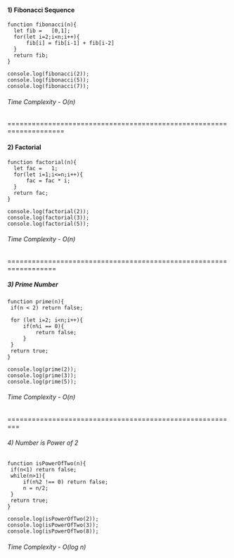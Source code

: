 #### 1) Fibonacci Sequence
```
function fibonacci(n){
  let fib =   [0,1];
  for(let i=2;i<n;i++){
      fib[i] = fib[i-1] + fib[i-2]
  }
  return fib;
}

console.log(fibonacci(2));
console.log(fibonacci(5));
console.log(fibonacci(7));

```
###### Time Complexity - O(n)
====================================================================
#### 2) Factorial
```
function factorial(n){
  let fac =   1;
  for(let i=1;i<=n;i++){
      fac = fac * i;
  }
  return fac;
}

console.log(factorial(2));
console.log(factorial(3));
console.log(factorial(5));
```
###### Time Complexity - O(n)
==================================================================

##### 3) Prime Number
```
function prime(n){
 if(n < 2) return false;
 
 for (let i=2; i<n;i++){
     if(n%i == 0){
         return false;
     }
 }
 return true;
}

console.log(prime(2));
console.log(prime(3));
console.log(prime(5));

```
###### Time Complexity - O(n)
=========================================================

###### 4) Number is Power of 2
```
function isPowerOfTwo(n){
 if(n<1) return false;
 while(n>1){
     if(n%2 !== 0) return false;
     n = n/2;
 }
 return true;
}

console.log(isPowerOfTwo(2));
console.log(isPowerOfTwo(3));
console.log(isPowerOfTwo(8));
```
###### Time Complexity - O(log n)
